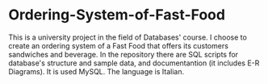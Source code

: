 # Ordering-System-of-Fast-Food

This is a university project in the field of Databases' course.
I choose to create an ordering system of a Fast Food that offers its customers sandwiches and beverage.
In the repository there are SQL scripts for database's structure and sample data, and documentantion (it includes E-R Diagrams).
It is used MySQL.
The language is Italian.
